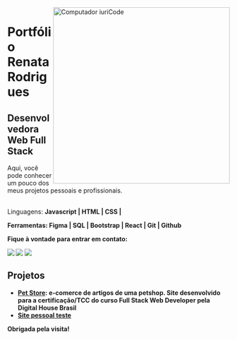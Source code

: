 
<img src="https://raw.githubusercontent.com/MicaelliMedeiros/micaellimedeiros/master/image/computer-illustration.png" min-width="400px" max-width="400px" width="400px" align="right" alt="Computador iuriCode">

 
  # Portfólio Renata Rodrigues
  ## **Desenvolvedora Web Full Stack**
  
  Aqui, você pode conhecer um pouco dos meus projetos pessoais e profissionais.
 <br>
 <br>

  Linguagens: <strong>Javascript | HTML | CSS |

<p align="left">
  Ferramentas: <strong>Figma | SQL | Bootstrap | React | Git | Github</strong>
</p>

<p align="left">
  Fique à vontade para entrar em contato:
</p>

<p align="left">
  <a href="#" alt="Gmail">
  <img src="https://img.shields.io/badge/-Gmail-FF0000?style=flat-square&labelColor=FF0000&logo=gmail&logoColor=white&link=renata.rodsrs@gmail.com" /></a>

  <a href="#" alt="Linkedin">
  <img src="https://img.shields.io/badge/-Linkedin-0e76a8?style=flat-square&logo=Linkedin&logoColor=white&link=https://www.linkedin.com/in/renataaerodrigues/"></a>

  <a href="#" alt="Instagram">
  <img src="https://img.shields.io/badge/-Instagram-DF0174?style=flat-square&labelColor=DF0174&logo=instagram&logoColor=white&link=https://www.instagram.com/renata_rodsrs/"></a>
</p>  

## Projetos

- [Pet Store](URL): e-comerce de artigos de uma petshop. Site desenvolvido para a certificação/TCC do curso Full Stack Web Developer pela Digital House Brasil
- [Site pessoal teste](https://renataaer.github.io/portfolio)  
 



Obrigada pela visita!
